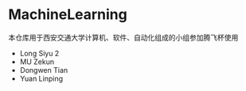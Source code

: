 # MachineLearning
本仓库用于西安交通大学计算机、软件、自动化组成的小组参加腾飞杯使用
+ Long Siyu 2
+ MU Zekun
+ Dongwen Tian
+ Yuan Linping
